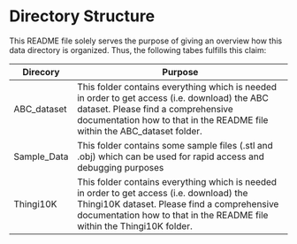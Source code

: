 # Directory Structure

This README file solely serves the purpose of giving an overview how this data directory is organized. Thus, the following tabes fulfills this claim:

|Direcory|Purpose|
|--------|-------|
|ABC_dataset|This folder contains everything which is needed in order to get access (i.e. download) the ABC dataset. Please find a comprehensive documentation how to that in the README file within the ABC_dataset folder.|
|Sample_Data|This folder contains some sample files (.stl and .obj) which can be used for rapid access and debugging purposes|
|Thingi10K| This folder contains everything which is needed in order to get access (i.e. download) the Thingi10K dataset. Please find a comprehensive documentation how to that in the README file within the Thingi10K folder.